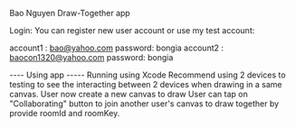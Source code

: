 Bao Nguyen
Draw-Together app

Login: You can register new user account or use my test account: 

account1 : bao@yahoo.com password: bongia
account2 : baocon1320@yahoo.com	password: bongia

---- Using app -----
Running using Xcode
Recommend using 2 devices to testing to see the interacting between 2 devices when drawing in a same canvas. 
User now create a new canvas to draw
User can tap on "Collaborating" button to join another user's canvas to draw together by provide roomId and roomKey. 


